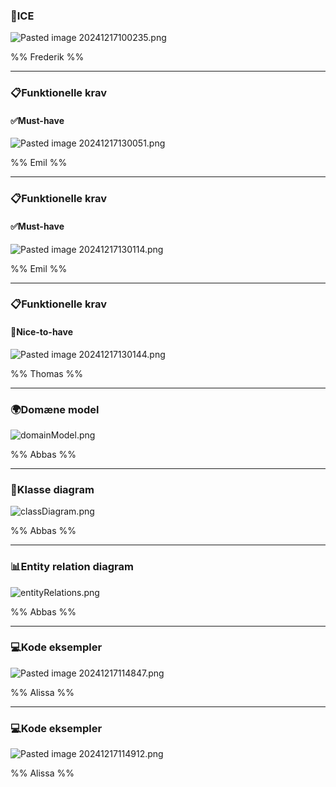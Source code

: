 
### 🍦ICE 

![Pasted image 20241217100235.png](Pasted%20image%2020241217100235.png)

%%
Frederik
%%

---
### 📋Funktionelle krav

#### ✅Must-have

![Pasted image 20241217130051.png](Pasted%20image%2020241217130051.png)

%%
Emil
%%

---
### 📋Funktionelle krav

#### ✅Must-have

![Pasted image 20241217130114.png](Pasted%20image%2020241217130114.png)

%%
Emil
%%

---
### 📋Funktionelle krav

#### 🌟Nice-to-have

![Pasted image 20241217130144.png](Pasted%20image%2020241217130144.png)

%%
Thomas
%%

---
### 🌍Domæne model

![domainModel.png](domainModel.png)

%%
Abbas
%%

---

### 🔷Klasse diagram

![classDiagram.png](classDiagram.png)

%%
Abbas
%%

---
### 📊Entity relation diagram

![entityRelations.png](entityRelations.png)

%%
Abbas
%%

---
### 💻Kode eksempler

![Pasted image 20241217114847.png](Pasted%20image%2020241217114847.png)

%%
Alissa
%%

---
### 💻Kode eksempler

![Pasted image 20241217114912.png](Pasted%20image%2020241217114912.png)

%%
Alissa
%%